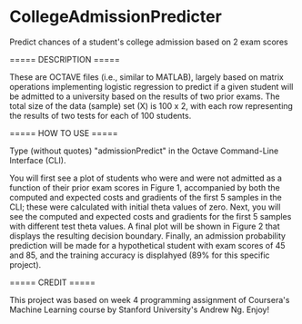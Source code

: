 # CollegeAdmissionPredicter
 Predict chances of a student's college admission based on 2 exam scores


===== DESCRIPTION ===== 
 
These are OCTAVE files (i.e., similar to MATLAB), largely based on matrix operations implementing logistic regression to predict if a given student will be admitted to a university based on the results of two prior exams.  The total size of the data (sample) set (X) is 100 x 2, with each row representing the results of two tests for each of 100 students.
 
 
===== HOW TO USE =====

Type (without quotes) "admissionPredict" in the Octave Command-Line Interface (CLI).  

You will first see a plot of students who were and were not admitted as a function of their prior exam scores in Figure 1, accompanied by both the computed and expected costs and gradients of the first 5 samples in the CLI; these were calculated with initial theta values of zero.  Next, you will see the computed and expected costs and gradients for the first 5 samples with different test theta values.  A final plot will be shown in Figure 2 that displays the resulting decision boundary.  Finally, an admission probability prediction will be made for a hypothetical student with exam scores of 45 and 85, and the training accuracy is displahyed (89% for this specific project).


===== CREDIT =====

This project was based on week 4 programming assignment of Coursera's Machine Learning course by Stanford University's Andrew Ng.  Enjoy! 

